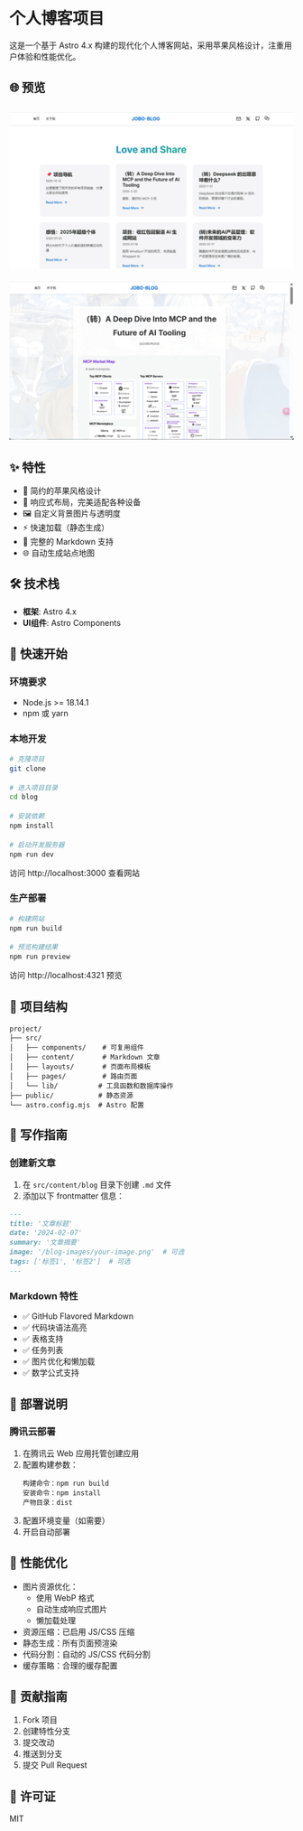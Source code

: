 # 个人博客项目

这是一个基于 Astro 4.x 构建的现代化个人博客网站，采用苹果风格设计，注重用户体验和性能优化。


## 🌐 预览

![demo](public/demo1.png)
---
![demo](public/demo2.png)



## ✨ 特性

- 🎨 简约的苹果风格设计
- 📱 响应式布局，完美适配各种设备
- 🖼️ 自定义背景图片与透明度
- ⚡️ 快速加载（静态生成）
- 📝 完整的 Markdown 支持
- 🌐 自动生成站点地图

## 🛠️ 技术栈

- **框架**: Astro 4.x
- **UI组件**: Astro Components

## 🚀 快速开始

### 环境要求
- Node.js >= 18.14.1
- npm 或 yarn

### 本地开发
```bash
# 克隆项目
git clone 

# 进入项目目录
cd blog

# 安装依赖
npm install

# 启动开发服务器
npm run dev
```
访问 http://localhost:3000 查看网站

### 生产部署
```bash
# 构建网站
npm run build

# 预览构建结果
npm run preview
```
访问 http://localhost:4321 预览

## 📁 项目结构
```
project/
├── src/
│   ├── components/    # 可复用组件
│   ├── content/       # Markdown 文章
│   ├── layouts/       # 页面布局模板
│   ├── pages/         # 路由页面
│   └── lib/          # 工具函数和数据库操作
├── public/           # 静态资源
└── astro.config.mjs  # Astro 配置
```

## 📝 写作指南

### 创建新文章
1. 在 `src/content/blog` 目录下创建 `.md` 文件
2. 添加以下 frontmatter 信息：
```markdown
---
title: '文章标题'
date: '2024-02-07'
summary: '文章摘要'
image: '/blog-images/your-image.png'  # 可选
tags: ['标签1', '标签2']  # 可选
---
```

### Markdown 特性
- ✅ GitHub Flavored Markdown
- ✅ 代码块语法高亮
- ✅ 表格支持
- ✅ 任务列表
- ✅ 图片优化和懒加载
- ✅ 数学公式支持

## 🚀 部署说明

### 腾讯云部署
1. 在腾讯云 Web 应用托管创建应用
2. 配置构建参数：
   ```
   构建命令：npm run build
   安装命令：npm install
   产物目录：dist
   ```
3. 配置环境变量（如需要）
4. 开启自动部署

## 🔧 性能优化

- 图片资源优化：
  - 使用 WebP 格式
  - 自动生成响应式图片
  - 懒加载处理
- 资源压缩：已启用 JS/CSS 压缩
- 静态生成：所有页面预渲染
- 代码分割：自动的 JS/CSS 代码分割
- 缓存策略：合理的缓存配置

## 🤝 贡献指南

1. Fork 项目
2. 创建特性分支
3. 提交改动
4. 推送到分支
5. 提交 Pull Request

## 📄 许可证

MIT